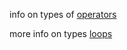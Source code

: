 info on types of [operators](https://developer.mozilla.org/en-US/docs/Web/JavaScript/Guide/Expressions_and_Operators)

more info on types [loops](https://developer.mozilla.org/en-US/docs/Web/JavaScript/Guide/Loops_and_iteration)
